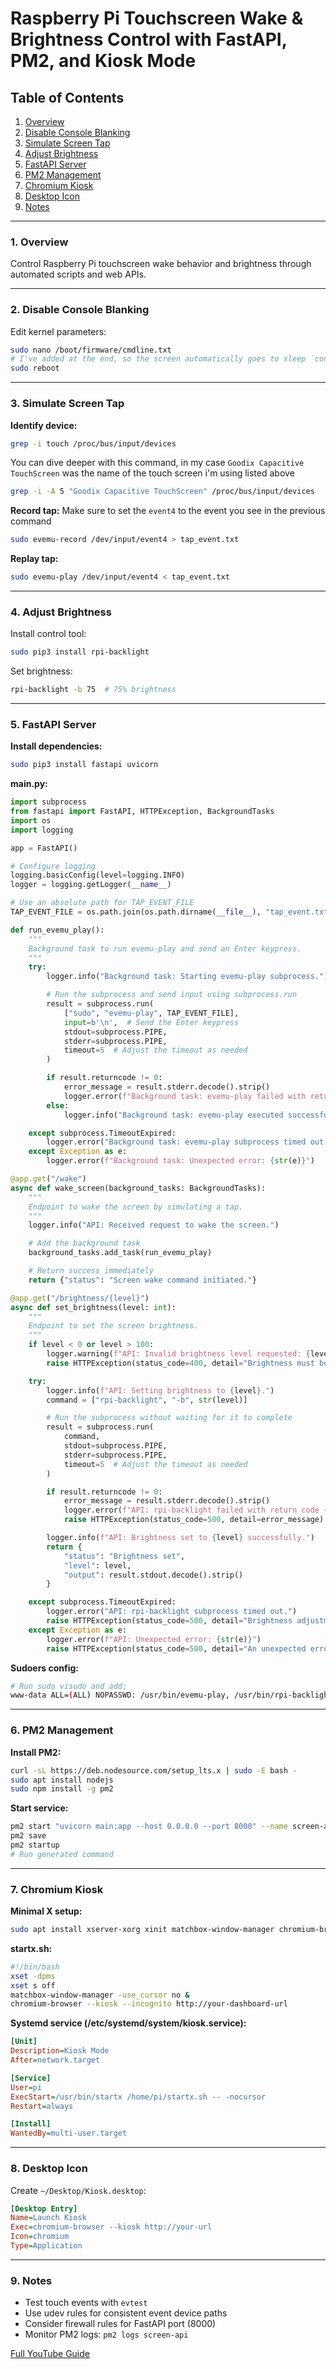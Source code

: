 # Raspberry Pi Touchscreen Wake & Brightness Control with FastAPI, PM2, and Kiosk Mode

## Table of Contents
1. [Overview](#1-overview)
2. [Disable Console Blanking](#2-disable-console-blanking)
3. [Simulate Screen Tap](#3-simulate-screen-tap)
4. [Adjust Brightness](#4-adjust-brightness)
5. [FastAPI Server](#5-fastapi-server)
6. [PM2 Management](#6-pm2-management)
7. [Chromium Kiosk](#7-chromium-kiosk)
8. [Desktop Icon](#8-desktop-icon)
9. [Notes](#9-notes)

---

### 1. Overview <a name="1-overview"></a>
Control Raspberry Pi touchscreen wake behavior and brightness through automated scripts and web APIs.

---

### 2. Disable Console Blanking <a name="2-disable-console-blanking"></a>
Edit kernel parameters:
```bash
sudo nano /boot/firmware/cmdline.txt
# I've added at the end, so the screen automatically goes to sleep `consoleblank=600`
sudo reboot
```

---

### 3. Simulate Screen Tap <a name="3-simulate-screen-tap"></a>
**Identify device:**
```bash
grep -i touch /proc/bus/input/devices
```

You can dive deeper with this command, in my case `Goodix Capacitive TouchScreen` was the name of the touch screen i'm using listed above
```bash
grep -i -A 5 "Goodix Capacitive TouchScreen" /proc/bus/input/devices
```

**Record tap:**
Make sure to set the `event4` to the event you see in the previous command

```bash
sudo evemu-record /dev/input/event4 > tap_event.txt
```

**Replay tap:**
```bash
sudo evemu-play /dev/input/event4 < tap_event.txt
```

---

### 4. Adjust Brightness <a name="4-adjust-brightness"></a>
Install control tool:
```bash
sudo pip3 install rpi-backlight
```

Set brightness:
```bash
rpi-backlight -b 75  # 75% brightness
```

---

### 5. FastAPI Server <a name="5-fastapi-server"></a>
**Install dependencies:**
```bash
sudo pip3 install fastapi uvicorn
```

**main.py:**
```python
import subprocess
from fastapi import FastAPI, HTTPException, BackgroundTasks
import os
import logging

app = FastAPI()

# Configure logging
logging.basicConfig(level=logging.INFO)
logger = logging.getLogger(__name__)

# Use an absolute path for TAP_EVENT_FILE
TAP_EVENT_FILE = os.path.join(os.path.dirname(__file__), "tap_event.txt")

def run_evemu_play():
    """
    Background task to run evemu-play and send an Enter keypress.
    """
    try:
        logger.info("Background task: Starting evemu-play subprocess.")

        # Run the subprocess and send input using subprocess.run
        result = subprocess.run(
            ["sudo", "evemu-play", TAP_EVENT_FILE],
            input=b'\n',  # Send the Enter keypress
            stdout=subprocess.PIPE,
            stderr=subprocess.PIPE,
            timeout=5  # Adjust the timeout as needed
        )

        if result.returncode != 0:
            error_message = result.stderr.decode().strip()
            logger.error(f"Background task: evemu-play failed with return code {result.returncode}: {error_message}")
        else:
            logger.info("Background task: evemu-play executed successfully.")

    except subprocess.TimeoutExpired:
        logger.error("Background task: evemu-play subprocess timed out.")
    except Exception as e:
        logger.error(f"Background task: Unexpected error: {str(e)}")

@app.get("/wake")
async def wake_screen(background_tasks: BackgroundTasks):
    """
    Endpoint to wake the screen by simulating a tap.
    """
    logger.info("API: Received request to wake the screen.")

    # Add the background task
    background_tasks.add_task(run_evemu_play)

    # Return success immediately
    return {"status": "Screen wake command initiated."}

@app.get("/brightness/{level}")
async def set_brightness(level: int):
    """
    Endpoint to set the screen brightness.
    """
    if level < 0 or level > 100:
        logger.warning(f"API: Invalid brightness level requested: {level}")
        raise HTTPException(status_code=400, detail="Brightness must be between 0 and 100.")

    try:
        logger.info(f"API: Setting brightness to {level}.")
        command = ["rpi-backlight", "-b", str(level)]

        # Run the subprocess without waiting for it to complete
        result = subprocess.run(
            command,
            stdout=subprocess.PIPE,
            stderr=subprocess.PIPE,
            timeout=5  # Adjust the timeout as needed
        )

        if result.returncode != 0:
            error_message = result.stderr.decode().strip()
            logger.error(f"API: rpi-backlight failed with return code {result.returncode}: {error_message}")
            raise HTTPException(status_code=500, detail=error_message)

        logger.info(f"API: Brightness set to {level} successfully.")
        return {
            "status": "Brightness set",
            "level": level,
            "output": result.stdout.decode().strip()
        }

    except subprocess.TimeoutExpired:
        logger.error("API: rpi-backlight subprocess timed out.")
        raise HTTPException(status_code=500, detail="Brightness adjustment timed out.")
    except Exception as e:
        logger.error(f"API: Unexpected error: {str(e)}")
        raise HTTPException(status_code=500, detail="An unexpected error occurred.")
```

**Sudoers config:**
```bash
# Run sudo visudo and add:
www-data ALL=(ALL) NOPASSWD: /usr/bin/evemu-play, /usr/bin/rpi-backlight
```

---

### 6. PM2 Management <a name="6-pm2-management"></a>
**Install PM2:**
```bash
curl -sL https://deb.nodesource.com/setup_lts.x | sudo -E bash -
sudo apt install nodejs
sudo npm install -g pm2
```

**Start service:**
```bash
pm2 start "uvicorn main:app --host 0.0.0.0 --port 8000" --name screen-api
pm2 save
pm2 startup
# Run generated command
```

---

### 7. Chromium Kiosk <a name="7-chromium-kiosk"></a>
**Minimal X setup:**
```bash
sudo apt install xserver-xorg xinit matchbox-window-manager chromium-browser
```

**startx.sh:**
```bash
#!/bin/bash
xset -dpms
xset s off
matchbox-window-manager -use_cursor no &
chromium-browser --kiosk --incognito http://your-dashboard-url
```

**Systemd service (/etc/systemd/system/kiosk.service):**
```ini
[Unit]
Description=Kiosk Mode
After=network.target

[Service]
User=pi
ExecStart=/usr/bin/startx /home/pi/startx.sh -- -nocursor
Restart=always

[Install]
WantedBy=multi-user.target
```

---

### 8. Desktop Icon <a name="8-desktop-icon"></a>
Create `~/Desktop/Kiosk.desktop`:
```ini
[Desktop Entry]
Name=Launch Kiosk
Exec=chromium-browser --kiosk http://your-url
Icon=chromium
Type=Application
```

---

### 9. Notes <a name="9-notes"></a>
- Test touch events with `evtest`
- Use udev rules for consistent event device paths
- Consider firewall rules for FastAPI port (8000)
- Monitor PM2 logs: `pm2 logs screen-api`

[Full YouTube Guide](https://youtube.com/@timvdv)

